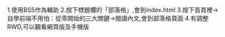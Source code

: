 1.使用BS5作為輔助
2.按下標題欄的「部落格」,會到index.html
3.按下首頁裡->自學前端不用怕：從零開始的三大關鍵->閱讀內文,會到部落格頁面
4.有調整RWD,可以觀看網頁版及手機版
